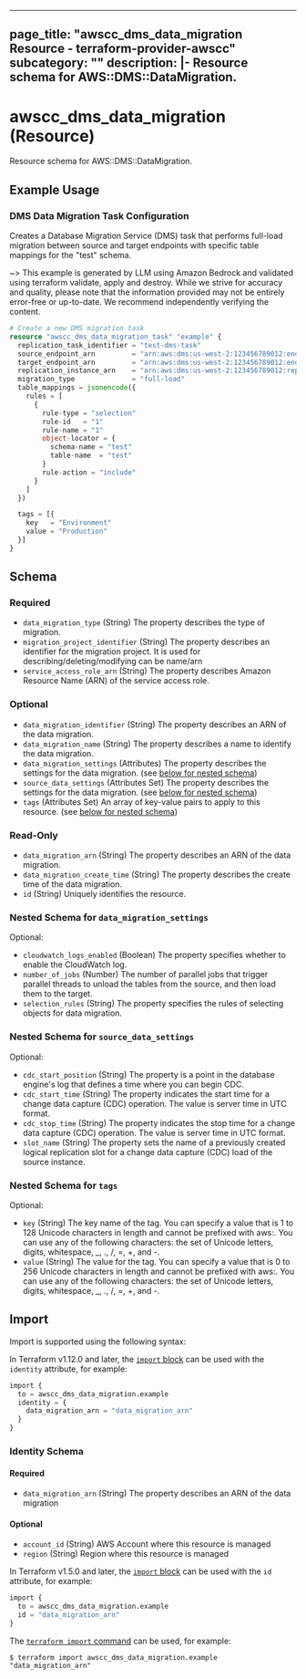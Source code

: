 
---
page_title: "awscc_dms_data_migration Resource - terraform-provider-awscc"
subcategory: ""
description: |-
  Resource schema for AWS::DMS::DataMigration.
---

# awscc_dms_data_migration (Resource)

Resource schema for AWS::DMS::DataMigration.

## Example Usage

### DMS Data Migration Task Configuration

Creates a Database Migration Service (DMS) task that performs full-load migration between source and target endpoints with specific table mappings for the "test" schema.

~> This example is generated by LLM using Amazon Bedrock and validated using terraform validate, apply and destroy. While we strive for accuracy and quality, please note that the information provided may not be entirely error-free or up-to-date. We recommend independently verifying the content.

```terraform
# Create a new DMS migration task
resource "awscc_dms_data_migration_task" "example" {
  replication_task_identifier = "test-dms-task"
  source_endpoint_arn         = "arn:aws:dms:us-west-2:123456789012:endpoint:ABCDEFGHIJKLMNOPQRSTUVWXYZ"
  target_endpoint_arn         = "arn:aws:dms:us-west-2:123456789012:endpoint:ZYXWVUTSRQPONMLKJIHGFEDCBA"
  replication_instance_arn    = "arn:aws:dms:us-west-2:123456789012:rep:ABCDEFGHIJKLMNOPQRSTUVWXYZ"
  migration_type              = "full-load"
  table_mappings = jsonencode({
    rules = [
      {
        rule-type = "selection"
        rule-id   = "1"
        rule-name = "1"
        object-locator = {
          schema-name = "test"
          table-name  = "test"
        }
        rule-action = "include"
      }
    ]
  })

  tags = [{
    key   = "Environment"
    value = "Production"
  }]
}
```

<!-- schema generated by tfplugindocs -->
## Schema

### Required

- `data_migration_type` (String) The property describes the type of migration.
- `migration_project_identifier` (String) The property describes an identifier for the migration project. It is used for describing/deleting/modifying can be name/arn
- `service_access_role_arn` (String) The property describes Amazon Resource Name (ARN) of the service access role.

### Optional

- `data_migration_identifier` (String) The property describes an ARN of the data migration.
- `data_migration_name` (String) The property describes a name to identify the data migration.
- `data_migration_settings` (Attributes) The property describes the settings for the data migration. (see [below for nested schema](#nestedatt--data_migration_settings))
- `source_data_settings` (Attributes Set) The property describes the settings for the data migration. (see [below for nested schema](#nestedatt--source_data_settings))
- `tags` (Attributes Set) An array of key-value pairs to apply to this resource. (see [below for nested schema](#nestedatt--tags))

### Read-Only

- `data_migration_arn` (String) The property describes an ARN of the data migration.
- `data_migration_create_time` (String) The property describes the create time of the data migration.
- `id` (String) Uniquely identifies the resource.

<a id="nestedatt--data_migration_settings"></a>
### Nested Schema for `data_migration_settings`

Optional:

- `cloudwatch_logs_enabled` (Boolean) The property specifies whether to enable the CloudWatch log.
- `number_of_jobs` (Number) The number of parallel jobs that trigger parallel threads to unload the tables from the source, and then load them to the target.
- `selection_rules` (String) The property specifies the rules of selecting objects for data migration.


<a id="nestedatt--source_data_settings"></a>
### Nested Schema for `source_data_settings`

Optional:

- `cdc_start_position` (String) The property is a point in the database engine's log that defines a time where you can begin CDC.
- `cdc_start_time` (String) The property indicates the start time for a change data capture (CDC) operation. The value is server time in UTC format.
- `cdc_stop_time` (String) The property indicates the stop time for a change data capture (CDC) operation. The value is server time in UTC format.
- `slot_name` (String) The property sets the name of a previously created logical replication slot for a change data capture (CDC) load of the source instance.


<a id="nestedatt--tags"></a>
### Nested Schema for `tags`

Optional:

- `key` (String) The key name of the tag. You can specify a value that is 1 to 128 Unicode characters in length and cannot be prefixed with aws:. You can use any of the following characters: the set of Unicode letters, digits, whitespace, _, ., /, =, +, and -.
- `value` (String) The value for the tag. You can specify a value that is 0 to 256 Unicode characters in length and cannot be prefixed with aws:. You can use any of the following characters: the set of Unicode letters, digits, whitespace, _, ., /, =, +, and -.

## Import

Import is supported using the following syntax:

In Terraform v1.12.0 and later, the [`import` block](https://developer.hashicorp.com/terraform/language/import) can be used with the `identity` attribute, for example:

```terraform
import {
  to = awscc_dms_data_migration.example
  identity = {
    data_migration_arn = "data_migration_arn"
  }
}
```

<!-- schema generated by tfplugindocs -->
### Identity Schema

#### Required

- `data_migration_arn` (String) The property describes an ARN of the data migration

#### Optional

- `account_id` (String) AWS Account where this resource is managed
- `region` (String) Region where this resource is managed

In Terraform v1.5.0 and later, the [`import` block](https://developer.hashicorp.com/terraform/language/import) can be used with the `id` attribute, for example:

```terraform
import {
  to = awscc_dms_data_migration.example
  id = "data_migration_arn"
}
```

The [`terraform import` command](https://developer.hashicorp.com/terraform/cli/commands/import) can be used, for example:

```shell
$ terraform import awscc_dms_data_migration.example "data_migration_arn"
```
